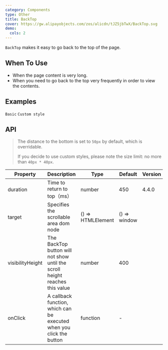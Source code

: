 ```yaml
---
category: Components
type: Other
title: BackTop
cover: https://gw.alipayobjects.com/zos/alicdn/tJZ5jbTwX/BackTop.svg
demo:
  cols: 2
---
```


`BackTop` makes it easy to go back to the top of the page.

## When To Use

- When the page content is very long.
- When you need to go back to the top very frequently in order to view the contents.

## Examples

<code src="./demo/basic.tsx">Basic</code>
<code src="./demo/custom.tsx">Custom style</code>

## API

> The distance to the bottom is set to `50px` by default, which is overridable.
>
> If you decide to use custom styles, please note the size limit: no more than `40px * 40px`.

| Property         | Description                                                                 | Type              | Default      | Version |
| ---------------- | --------------------------------------------------------------------------- | ----------------- | ------------ | ------- |
| duration         | Time to return to top（ms）                                                 | number            | 450          | 4.4.0   |
| target           | Specifies the scrollable area dom node                                      | () => HTMLElement | () => window |         |
| visibilityHeight | The BackTop button will not show until the scroll height reaches this value | number            | 400          |         |
| onClick          | A callback function, which can be executed when you click the button        | function          | -            |         |
